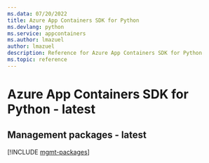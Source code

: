 ```yaml
---
ms.data: 07/20/2022
title: Azure App Containers SDK for Python
ms.devlang: python
ms.service: appcontainers
ms.author: lmazuel
author: lmazuel
description: Reference for Azure App Containers SDK for Python
ms.topic: reference
---
```

# Azure App Containers SDK for Python - latest

## Management packages - latest
[!INCLUDE [mgmt-packages](app-containers-mgmt-index.md)]
